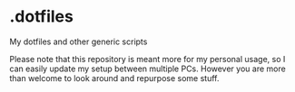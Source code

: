 # .dotfiles
My dotfiles and other generic scripts

Please note that this repository is meant more for my personal usage, so I can easily update my setup between multiple PCs. However you are more than welcome to look around and repurpose some stuff.
